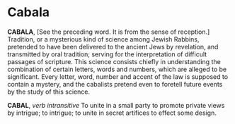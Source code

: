 # Cabala

**CABALA**, \[See the preceding word. It is from the sense of reception.\] Tradition, or a mysterious kind of science among Jewish Rabbins, pretended to have been delivered to the ancient Jews by revelation, and transmitted by oral tradition; serving for the interpretation of difficult passages of scripture. This science consists chiefly in understanding the combination of certain letters, words and numbers, which are alleged to be significant. Every letter, word, number and accent of the law is supposed to contain a mystery, and the cabalists pretend even to foretell future events by the study of this science.

**CABAL**, _verb intransitive_ To unite in a small party to promote private views by intrigue; to intrigue; to unite in secret artifices to effect some design.